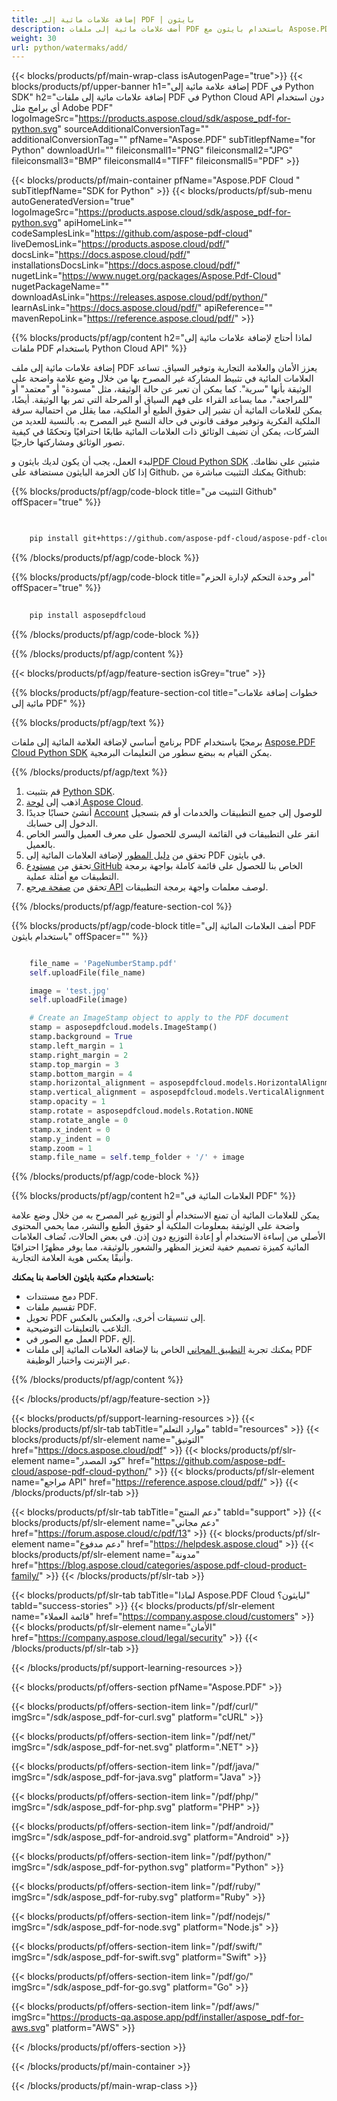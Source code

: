 ```yaml
---
title: إضافة علامات مائية إلى PDF | بايثون
description: أضف علامات مائية إلى ملفات PDF باستخدام بايثون مع Aspose.PDF Cloud SDK. دعم علامات النص والصور.
weight: 30
url: python/watermaks/add/
---
```


{{< blocks/products/pf/main-wrap-class isAutogenPage="true">}}
{{< blocks/products/pf/upper-banner h1="إضافة علامة مائية إلى PDF في Python SDK" h2="إضافة علامات مائية إلى ملفات PDF في Python Cloud API دون استخدام أي برامج مثل Adobe PDF" logoImageSrc="https://products.aspose.cloud/sdk/aspose_pdf-for-python.svg" sourceAdditionalConversionTag="" additionalConversionTag="" pfName="Aspose.PDF" subTitlepfName="for Python" downloadUrl="" fileiconsmall1="PNG" fileiconsmall2="JPG" fileiconsmall3="BMP" fileiconsmall4="TIFF" fileiconsmall5="PDF" >}}

{{< blocks/products/pf/main-container pfName="Aspose.PDF Cloud " subTitlepfName="SDK for Python" >}}
{{< blocks/products/pf/sub-menu autoGeneratedVersion="true" logoImageSrc="https://products.aspose.cloud/sdk/aspose_pdf-for-python.svg" apiHomeLink="" codeSamplesLink="https://github.com/aspose-pdf-cloud" liveDemosLink="https://products.aspose.cloud/pdf/" docsLink="https://docs.aspose.cloud/pdf/" installationsDocsLink="https://docs.aspose.cloud/pdf/" nugetLink="https://www.nuget.org/packages/Aspose.Pdf-Cloud" nugetPackageName="" downloadAsLink="https://releases.aspose.cloud/pdf/python/" learnAsLink="https://docs.aspose.cloud/pdf/" apiReference="" mavenRepoLink="https://reference.aspose.cloud/pdf/" >}}

{{% blocks/products/pf/agp/content h2="لماذا أحتاج لإضافة علامات مائية إلى ملفات PDF باستخدام Python Cloud API" %}}

إضافة علامات مائية إلى ملف PDF يعزز الأمان والعلامة التجارية وتوفير السياق. تساعد العلامات المائية في تثبيط المشاركة غير المصرح بها من خلال وضع علامة واضحة على الوثيقة بأنها "سرية". كما يمكن أن تعبر عن حالة الوثيقة، مثل "مسودة" أو "معتمد" أو "للمراجعة"، مما يساعد القراء على فهم السياق أو المرحلة التي تمر بها الوثيقة. أيضًا، يمكن للعلامات المائية أن تشير إلى حقوق الطبع أو الملكية، مما يقلل من احتمالية سرقة الملكية الفكرية وتوفير موقف قانوني في حالة النسخ غير المصرح به. بالنسبة للعديد من الشركات، يمكن أن تضيف الوثائق ذات العلامات المائية طابعًا احترافيًا وتحكمًا في كيفية تصور الوثائق ومشاركتها خارجيًا.

لبدء العمل، يجب أن يكون لديك بايثون و[PDF Cloud Python SDK](https://pypi.org/project/asposepdfcloud/) مثبتين على نظامك.
إذا كان الحزمة البايثون مستضافة على Github، يمكنك التثبيت مباشرة من Github:

{{% blocks/products/pf/agp/code-block title="التثبيت من Github" offSpacer="true" %}}

```bash

     
    pip install git+https://github.com/aspose-pdf-cloud/aspose-pdf-cloud-python.git


```

{{% /blocks/products/pf/agp/code-block %}}

{{% blocks/products/pf/agp/code-block title="أمر وحدة التحكم لإدارة الحزم" offSpacer="true" %}}

```bash
     
    pip install asposepdfcloud

```

{{% /blocks/products/pf/agp/code-block %}}

{{% /blocks/products/pf/agp/content %}}

{{< blocks/products/pf/agp/feature-section isGrey="true" >}}

{{% blocks/products/pf/agp/feature-section-col title="خطوات إضافة علامات مائية إلى PDF" %}}

{{% blocks/products/pf/agp/text %}}

برنامج أساسي لإضافة العلامة المائية إلى ملفات PDF برمجيًا باستخدام
[Aspose.PDF Cloud Python SDK](https://products.aspose.cloud/pdf/python/)
يمكن القيام به ببضع سطور من التعليمات البرمجية.

{{% /blocks/products/pf/agp/text %}}

1. قم بتثبيت [Python SDK](https://pypi.org/project/asposepdfcloud/).
1. اذهب إلى [لوحة Aspose Cloud](https://dashboard.aspose.cloud/).
1. أنشئ حسابًا جديدًا [Account](https://docs.aspose.cloud/display/storagecloud/Creating+and+Managing+Account) للوصول إلى جميع التطبيقات والخدمات أو قم بتسجيل الدخول إلى حسابك.
1. انقر على التطبيقات في القائمة اليسرى للحصول على معرف العميل والسر الخاص بالعميل.
1. تحقق من [دليل المطور](https://docs.aspose.cloud/pdf/working-with-stamps/) لإضافة العلامات المائية إلى PDF في بايثون.
1. تحقق من [مستودع GitHub](https://github.com/aspose-pdf-cloud/aspose-pdf-cloud-python/) الخاص بنا للحصول على قائمة كاملة بواجهة برمجة التطبيقات مع أمثلة عملية.
1. تحقق من [صفحة مرجع API](https://reference.aspose.cloud/pdf/#/Merge) لوصف معلمات واجهة برمجة التطبيقات.

{{% /blocks/products/pf/agp/feature-section-col %}}

{{% blocks/products/pf/agp/code-block title="أضف العلامات المائية إلى PDF باستخدام بايثون" offSpacer="" %}}

```python

	file_name = 'PageNumberStamp.pdf'
	self.uploadFile(file_name)

	image = 'test.jpg'
	self.uploadFile(image)

	# Create an ImageStamp object to apply to the PDF document
	stamp = asposepdfcloud.models.ImageStamp()
	stamp.background = True
	stamp.left_margin = 1
	stamp.right_margin = 2
	stamp.top_margin = 3
	stamp.bottom_margin = 4
	stamp.horizontal_alignment = asposepdfcloud.models.HorizontalAlignment.CENTER
	stamp.vertical_alignment = asposepdfcloud.models.VerticalAlignment.CENTER
	stamp.opacity = 1
	stamp.rotate = asposepdfcloud.models.Rotation.NONE
	stamp.rotate_angle = 0
	stamp.x_indent = 0
	stamp.y_indent = 0
	stamp.zoom = 1
	stamp.file_name = self.temp_folder + '/' + image
```

{{% /blocks/products/pf/agp/code-block %}}

{{% blocks/products/pf/agp/content h2="العلامات المائية في PDF" %}}

يمكن للعلامات المائية أن تمنع الاستخدام أو التوزيع غير المصرح به من خلال وضع علامة واضحة على الوثيقة بمعلومات الملكية أو حقوق الطبع والنشر، مما يحمي المحتوى الأصلي من إساءة الاستخدام أو إعادة التوزيع دون إذن.
في بعض الحالات، تُضاف العلامات المائية كميزة تصميم خفية لتعزيز المظهر والشعور بالوثيقة، مما يوفر مظهرًا احترافيًا وأنيقًا يعكس هوية العلامة التجارية.

**باستخدام مكتبة بايثون الخاصة بنا يمكنك:**

+ دمج مستندات PDF.
+ تقسيم ملفات PDF.
+ تحويل PDF إلى تنسيقات أخرى، والعكس بالعكس.
+ التلاعب بالتعليقات التوضيحية.
+ العمل مع الصور في PDF، إلخ.
+ يمكنك تجربة [التطبيق المجاني](https://products.aspose.app/pdf/watermark) الخاص بنا لإضافة العلامات المائية إلى ملفات PDF عبر الإنترنت واختبار الوظيفة.

{{% /blocks/products/pf/agp/content %}}

{{< /blocks/products/pf/agp/feature-section >}}

{{< blocks/products/pf/support-learning-resources >}}
{{< blocks/products/pf/slr-tab tabTitle="موارد التعلم" tabId="resources" >}}
{{< blocks/products/pf/slr-element name="التوثيق" href="https://docs.aspose.cloud/pdf" >}}
{{< blocks/products/pf/slr-element name="كود المصدر" href="https://github.com/aspose-pdf-cloud/aspose-pdf-cloud-python/" >}}
{{< blocks/products/pf/slr-element name="مراجع API" href="https://reference.aspose.cloud/pdf/" >}}
{{< /blocks/products/pf/slr-tab >}}

{{< blocks/products/pf/slr-tab tabTitle="دعم المنتج" tabId="support" >}}
{{< blocks/products/pf/slr-element name="دعم مجاني" href="https://forum.aspose.cloud/c/pdf/13" >}}
{{< blocks/products/pf/slr-element name="دعم مدفوع" href="https://helpdesk.aspose.cloud" >}}
{{< blocks/products/pf/slr-element name="مدونة" href="https://blog.aspose.cloud/categories/aspose.pdf-cloud-product-family/" >}}
{{< /blocks/products/pf/slr-tab >}}

{{< blocks/products/pf/slr-tab tabTitle="لماذا Aspose.PDF Cloud لبايثون؟" tabId="success-stories" >}}
{{< blocks/products/pf/slr-element name="قائمة العملاء" href="https://company.aspose.cloud/customers" >}}
{{< blocks/products/pf/slr-element name="الأمان" href="https://company.aspose.cloud/legal/security" >}}
{{< /blocks/products/pf/slr-tab >}}

{{< /blocks/products/pf/support-learning-resources >}}

{{< blocks/products/pf/offers-section pfName="Aspose.PDF" >}}

{{< blocks/products/pf/offers-section-item link="/pdf/curl/" imgSrc="/sdk/aspose_pdf-for-curl.svg" platform="cURL" >}}

{{< blocks/products/pf/offers-section-item link="/pdf/net/" imgSrc="/sdk/aspose_pdf-for-net.svg" platform=".NET" >}}

{{< blocks/products/pf/offers-section-item link="/pdf/java/" imgSrc="/sdk/aspose_pdf-for-java.svg" platform="Java" >}}

{{< blocks/products/pf/offers-section-item link="/pdf/php/" imgSrc="/sdk/aspose_pdf-for-php.svg" platform="PHP" >}}

{{< blocks/products/pf/offers-section-item link="/pdf/android/" imgSrc="/sdk/aspose_pdf-for-android.svg" platform="Android" >}}

{{< blocks/products/pf/offers-section-item link="/pdf/python/" imgSrc="/sdk/aspose_pdf-for-python.svg" platform="Python" >}}

{{< blocks/products/pf/offers-section-item link="/pdf/ruby/" imgSrc="/sdk/aspose_pdf-for-ruby.svg" platform="Ruby" >}}

{{< blocks/products/pf/offers-section-item link="/pdf/nodejs/" imgSrc="/sdk/aspose_pdf-for-node.svg" platform="Node.js" >}}

{{< blocks/products/pf/offers-section-item link="/pdf/swift/" imgSrc="/sdk/aspose_pdf-for-swift.svg" platform="Swift" >}}

{{< blocks/products/pf/offers-section-item link="/pdf/go/" imgSrc="/sdk/aspose_pdf-for-go.svg" platform="Go" >}}

{{< blocks/products/pf/offers-section-item link="/pdf/aws/" imgSrc="https://products-qa.aspose.app/pdf/installer/aspose_pdf-for-aws.svg" platform="AWS" >}}

{{< /blocks/products/pf/offers-section >}}

<!-- aboutfile Ends -->

{{< /blocks/products/pf/main-container >}}

{{< /blocks/products/pf/main-wrap-class >}}
